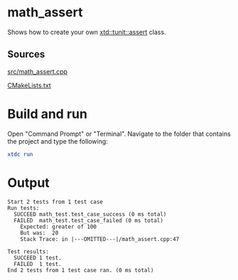 # math_assert

Shows how to create your own [xtd::tunit::assert](https://gammasoft71.github.io/xtd/reference_guides/latest/classxtd_1_1tunit_1_1assert.html) class.

## Sources

[src/math_assert.cpp](src/math_assert.cpp)

[CMakeLists.txt](CMakeLists.txt)

# Build and run

Open "Command Prompt" or "Terminal". Navigate to the folder that contains the project and type the following:

```cmake
xtdc run
```

# Output

```
Start 2 tests from 1 test case
Run tests:
  SUCCEED math_test.test_case_success (0 ms total)
  FAILED  math_test.test_case_failed (0 ms total)
    Expected: greater of 100
    But was:  20
    Stack Trace: in |---OMITTED---|/math_assert.cpp:47

Test results:
  SUCCEED 1 test.
  FAILED  1 test.
End 2 tests from 1 test case ran. (0 ms total)
```
